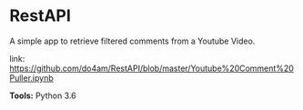 # RestAPI

A simple app to retrieve filtered comments from a Youtube Video.

link: https://github.com/do4am/RestAPI/blob/master/Youtube%20Comment%20Puller.ipynb

__Tools:__
Python 3.6
